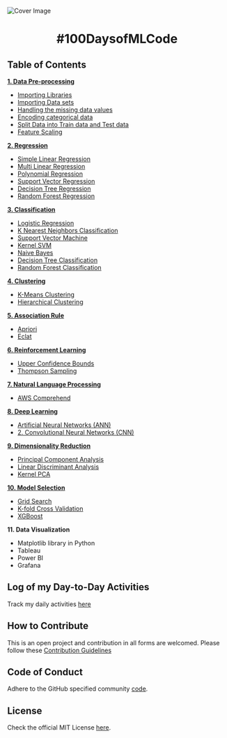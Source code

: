 ![Cover Image](docs/cover.png)

<h1 align="center">#100DaysofMLCode</h1>

## Table of Contents

[**1. Data Pre-processing**](2_Data_Preprocessing/README.md)
  * [Importing Libraries](2_Data_Preprocessing/README.md#importing_libraries)
  * [Importing Data sets](2_Data_Preprocessing/README.md#importing_datasets)
  * [Handling the missing data values](2_Data_Preprocessing/README.md#handling_veracity)
  * [Encoding categorical data](2_Data_Preprocessing/README.md#encoding_cat_data)
  * [Split Data into Train data and Test data](2_Data_Preprocessing/README.md#split_data)
  * [Feature Scaling](2_Data_Preprocessing/README.md#feature_scaling)
  
[**2. Regression**](3_Regression/README.md)
 * [Simple Linear Regression](3_Regression/Simple_Linear_Regression)
 * [Multi Linear Regression](3_Regression/Multi_Linear_Regression)
 * [Polynomial Regression](3_Regression/Polynomial_Regression)
 * [Support Vector Regression](3_Regression/Support_Vector_Regression)
 * [Decision Tree Regression](3_Regression/Decision_Tree_Regression)
 * [Random Forest Regression](3_Regression/Random_Forest_Regression)
 
[**3. Classification**](4_Classification/README.md)
 * [Logistic Regression](4_Classification/Logistic_Regression)
 * [K Nearest Neighbors Classification](4_Classification/K_Nearest_Neighbors)
 * [Support Vector Machine](4_Classification/Support_Vector_Machine)
 * [Kernel SVM](4_Classification/Kernel-SVM)
 * [Naive Bayes](4_Classification/Naive_Bayes)
 * [Decision Tree Classification](4_Classification/Decision_Tree_Classification)
 * [Random Forest Classification](4_Classification/Random_Forest_Classification)

[**4. Clustering**](5_Clustering/README.md)
 * [K-Means Clustering](5_Clustering/K_Means)
 * [Hierarchical Clustering](5_Clustering/Hierarchical_Clustering)
 
[**5. Association Rule**](6_Association_Rule/README.md)
 * [Apriori](6_Association_Rule/Apriori) 
 * [Eclat](6_Association_Rule/Eclat)
 
[**6. Reinforcement Learning**](7_Reinforcement_Learning/README.md)
 * [Upper Confidence Bounds](7_Reinforcement_Learning\Upper_confidence_Bound)
 * [Thompson Sampling](7_Reinforcement_Learning/Thompson_Sampling)

[**7. Natural Language Processing** ](8_Natural_Language_Processing)
 * [AWS Comprehend](8_Natural_Language_Processing)

[**8. Deep Learning**](9_Deep_Learning/README.md)
 * [Artificial Neural Networks (ANN)](9_Deep_Learning/Artificial_Neural_Networks)
 * [2. Convolutional Neural Networks (CNN)](9_Deep_Learning/Convolutional_Neural_Networks)

 
[**9. Dimensionality Reduction**](10_Dimensionality_Reduction/README.md)
 * [Principal Component Analysis](10_Dimensionality_Reduction/Principal_Component_Analysis)
 * [Linear Discriminant Analysis](10_Dimensionality_Reduction/Linear_Discriminant_Analysis)
 * [Kernel PCA](10_Dimensionality_Reduction/Kernel_PCA)
 
[**10. Model Selection**](11_Model_Selection/README.md)
 * [Grid Search](11_Model_Selection/Model_Selection)
 * [K-fold Cross Validation](11_Model_Selection/Model_Selection)
 * [XGBoost](11_Model_Selection/XGBoost)
 
**11. Data Visualization**
 * Matplotlib library in Python
 * Tableau
 * Power BI
 * Grafana

## Log of my Day-to-Day Activities

Track my daily activities [here](docs/100Days_Log.md)

## How to Contribute

This is an open project and contribution in all forms are welcomed.
Please follow these [Contribution Guidelines](docs/CONTRIBUTING.md)

## Code of Conduct

Adhere to the GitHub specified community [code](docs/CODE_OF_CONDUCT.md).

## License

Check the official MIT License [here](LICENSE).
